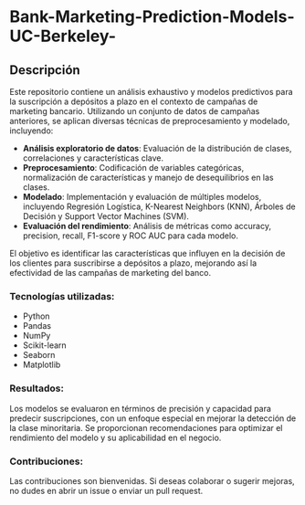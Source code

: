 # Bank-Marketing-Prediction-Models-UC-Berkeley-

## Descripción

Este repositorio contiene un análisis exhaustivo y modelos predictivos para la suscripción a depósitos a plazo en el contexto de campañas de marketing bancario. Utilizando un conjunto de datos de campañas anteriores, se aplican diversas técnicas de preprocesamiento y modelado, incluyendo:

- **Análisis exploratorio de datos**: Evaluación de la distribución de clases, correlaciones y características clave.
- **Preprocesamiento**: Codificación de variables categóricas, normalización de características y manejo de desequilibrios en las clases.
- **Modelado**: Implementación y evaluación de múltiples modelos, incluyendo Regresión Logística, K-Nearest Neighbors (KNN), Árboles de Decisión y Support Vector Machines (SVM).
- **Evaluación del rendimiento**: Análisis de métricas como accuracy, precision, recall, F1-score y ROC AUC para cada modelo.

El objetivo es identificar las características que influyen en la decisión de los clientes para suscribirse a depósitos a plazo, mejorando así la efectividad de las campañas de marketing del banco.

### Tecnologías utilizadas:
- Python
- Pandas
- NumPy
- Scikit-learn
- Seaborn
- Matplotlib

### Resultados:
Los modelos se evaluaron en términos de precisión y capacidad para predecir suscripciones, con un enfoque especial en mejorar la detección de la clase minoritaria. Se proporcionan recomendaciones para optimizar el rendimiento del modelo y su aplicabilidad en el negocio.

### Contribuciones:
Las contribuciones son bienvenidas. Si deseas colaborar o sugerir mejoras, no dudes en abrir un issue o enviar un pull request.
